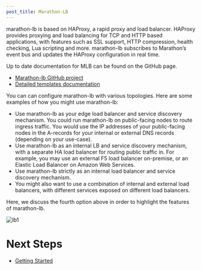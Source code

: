 ```yaml
---
post_title: Marathon-LB
---
```


marathon-lb is based on HAProxy, a rapid proxy and load balancer. HAProxy provides proxying and load balancing for TCP and HTTP based applications, with features such as SSL support, HTTP compression, health checking, Lua scripting and more. marathon-lb subscribes to Marathon’s event bus and updates the HAProxy configuration in real time.

Up to date documentation for MLB can be found on the GitHub page.

 * [Marathon-lb GitHub project][1]
 * [Detailed templates documentation][2]

You can can configure marathon-lb with various topologies. Here are some examples of how you might use marathon-lb:

*   Use marathon-lb as your edge load balancer and service discovery mechanism. You could run marathon-lb on public-facing nodes to route ingress traffic. You would use the IP addresses of your public-facing nodes in the A-records for your internal or external DNS records (depending on your use-case).
*   Use marathon-lb as an internal LB and service discovery mechanism, with a separate HA load balancer for routing public traffic in. For example, you may use an external F5 load balancer on-premise, or an Elastic Load Balancer on Amazon Web Services.
*   Use marathon-lb strictly as an internal load balancer and service discovery mechanism.
*   You might also want to use a combination of internal and external load balancers, with different services exposed on different load balancers.

Here, we discuss the fourth option above in order to highlight the features of marathon-lb.

![lb1](img/lb1.png)

# Next Steps

- [Getting Started][3]

[1]: https://github.com/mesosphere/marathon-lb
[2]: https://github.com/mesosphere/marathon-lb/blob/master/Longhelp.md#templates
[3]: usage/
